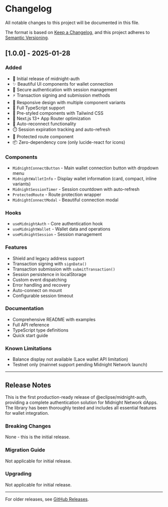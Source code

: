 # Changelog

All notable changes to this project will be documented in this file.

The format is based on [Keep a Changelog](https://keepachangelog.com/en/1.0.0/),
and this project adheres to [Semantic Versioning](https://semver.org/spec/v2.0.0.html).

## [1.0.0] - 2025-01-28

### Added

- 🎉 Initial release of midnight-auth
- ✨ Beautiful UI components for wallet connection
- 🔐 Secure authentication with session management
- ⚡ Transaction signing and submission methods
- 📱 Responsive design with multiple component variants
- 🔧 Full TypeScript support
- 🎨 Pre-styled components with Tailwind CSS
- 🚀 Next.js 13+ App Router optimization
- 🔄 Auto-reconnect functionality
- ⏱️ Session expiration tracking and auto-refresh
- 🎯 Protected route component
- 📦 Zero-dependency core (only lucide-react for icons)

### Components

- `MidnightConnectButton` - Main wallet connection button with dropdown menu
- `MidnightWalletInfo` - Display wallet information (card, compact, inline variants)
- `MidnightSessionTimer` - Session countdown with auto-refresh
- `ProtectedRoute` - Route protection wrapper
- `MidnightConnectModal` - Beautiful connection modal

### Hooks

- `useMidnightAuth` - Core authentication hook
- `useMidnightWallet` - Wallet data and operations
- `useMidnightSession` - Session management

### Features

- Shield and legacy address support
- Transaction signing with `signData()`
- Transaction submission with `submitTransaction()`
- Session persistence in localStorage
- Custom event dispatching
- Error handling and recovery
- Auto-connect on mount
- Configurable session timeout

### Documentation

- Comprehensive README with examples
- Full API reference
- TypeScript type definitions
- Quick start guide

### Known Limitations

- Balance display not available (Lace wallet API limitation)
- Testnet only (mainnet support pending Midnight Network launch)

---

## Release Notes

This is the first production-ready release of @eclipse/midnight-auth, providing a complete authentication solution for Midnight Network dApps. The library has been thoroughly tested and includes all essential features for wallet integration.

### Breaking Changes

None - this is the initial release.

### Migration Guide

Not applicable for initial release.

### Upgrading

Not applicable for initial release.

---

For older releases, see [GitHub Releases](https://github.com/eclipse-labs-org/midnight-auth/releases).
